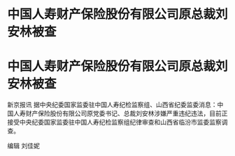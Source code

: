 # 中国人寿财产保险股份有限公司原总裁刘安林被查

# 中国人寿财产保险股份有限公司原总裁刘安林被查

新京报讯
据中央纪委国家监委驻中国人寿纪检监察组、山西省纪委监委消息：中国人寿财产保险股份有限公司原党委书记、总裁刘安林涉嫌严重违纪违法，目前正接受中央纪委国家监委驻中国人寿纪检监察组纪律审查和山西省临汾市监委监察调查。

编辑 刘佳妮


